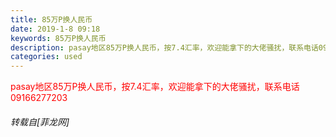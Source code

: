 ```yaml
---
title: 85万P换人民币
date: 2019-1-8 09:18
keywords: 85万P换人民币
description: pasay地区85万P换人民币，按7.4汇率，欢迎能拿下的大佬骚扰，联系电话09166277203
categories: used
---
```

<td class="t_f" id="postmessage_2638618">

<font color="Red">pasay地区85万P换人民币，按7.4汇率，欢迎能拿下的大佬骚扰，联系电话09166277203<strong></strong></font></td>
###### 转载自[菲龙网]